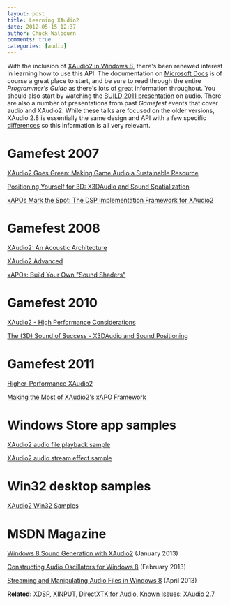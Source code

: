 ```yaml
---
layout: post
title: Learning XAudio2
date: 2012-05-15 12:37
author: Chuck Walbourn
comments: true
categories: [audio]
---
```

With the inclusion of <a href="https://walbourn.github.io/xaudio2-and-windows-8-consumer-preview/">XAudio2 in Windows 8</a>, there's been renewed interest in learning how to use this API. The documentation on <a href="https://docs.microsoft.com/en-us/windows/desktop/xaudio2/xaudio2-apis-portal">Microsoft Docs</a> is of course a great place to start, and be sure to read through the entire <em>Programmer's Guide</em> as there's lots of great information throughout. You should also start by watching the <a href="https://channel9.msdn.com/Events/BUILD/BUILD2011/PLAT-755T">BUILD 2011 presentation</a> on audio. There are also a number of presentations from past <em>Gamefest</em> events that cover audio and XAudio2. While these talks are focused on the older versions, XAudio 2.8 is essentially the same design and API with a few specific <a href="https://docs.microsoft.com/en-us/windows/desktop/xaudio2/xaudio2-versions">differences</a> so this information is all very relevant.
<!--more-->

<h1>Gamefest 2007</h1>

<a href="https://walbourn.github.io/download/XAudio-2-Goes-Green.zip">XAudio2 Goes Green: Making Game Audio a Sustainable Resource</a>

<a href="https://walbourn.github.io/download/Positioning-Yourself-for-3D-X3DAudio-and-Sound-Spatialization.zip">Positioning Yourself for 3D: X3DAudio and Sound Spatialization</a>

<a href="https://walbourn.github.io/download/xAPOs-Mark-the-Spot.zip">xAPOs Mark the Spot: The DSP Implementation Framework for XAudio2</a>

<h1>Gamefest 2008</strong></h1>

<a href="https://walbourn.github.io/download/XAudio-2-An-Acoustic-Architecture.zip">XAudio2: An Acoustic Architecture</a>

<a href="https://walbourn.github.io/download/XAudio-2-Advanced.zip">XAudio2 Advanced</a>

<a href="https://walbourn.github.io/download/xAPOs-Build-Your-Own-Sound-Shaders.zip">xAPOs: Build Your Own "Sound Shaders"</a>

<h1>Gamefest 2010</h1>

<a href="https://walbourn.github.io/download/XAudio2-Performance-Tips.zip">XAudio2 - High Performance Considerations</a>

<a href="https://walbourn.github.io/download/The-3D-Sound-of-Success.zip">The (3D) Sound of Success - X3DAudio and Sound Positioning</a>

<h1>Gamefest 2011</h1>

<a href="https://walbourn.github.io/download/Audio_XAudio2_Advanced.zip">Higher-Performance XAudio2</a>

<a href="https://walbourn.github.io/download/Audio_Making_the_Most_of_XAudio2_xAPO_Framework.zip">Making the Most of XAudio2's xAPO Framework</a>

<h1>Windows Store app samples</h1>

<a href="http://code.msdn.microsoft.com/Basic-Audio-Sample-9a5bb0b7">XAudio2 audio file playback sample</a>

<a href="http://code.msdn.microsoft.com/XAudio2-Stream-Effect-3f95c8f2">XAudio2 audio stream effect sample</a>

<h1>Win32 desktop samples</h1>

<p><a href="https://github.com/walbourn/directx-sdk-samples/tree/master/XAudio2">XAudio2 Win32 Samples</a>

<h1>MSDN Magazine</h1>

<a href="http://msdn.microsoft.com/en-us/magazine/jj883962.aspx">Windows 8 Sound Generation with XAudio2</a> (January 2013)

<a href="http://msdn.microsoft.com/en-us/magazine/jj891059.aspx">Constructing Audio Oscillators for Windows 8</a> (February 2013)

<a href="http://msdn.microsoft.com/en-us/magazine/dn166936.aspx">Streaming and Manipulating Audio Files in Windows 8</a> (April 2013)

**Related:** <a href="https://walbourn.github.io/xdsp-h/">XDSP</a>, <a href="https://walbourn.github.io/xinput-and-xaudio2/">XINPUT</a>, <a href="https://walbourn.github.io/directx-tool-kit-for-audio/">DirectXTK for Audio</a>, <a href="https://walbourn.github.io/known-issues-xaudio-2-7/">Known Issues: XAudio 2.7</a>
